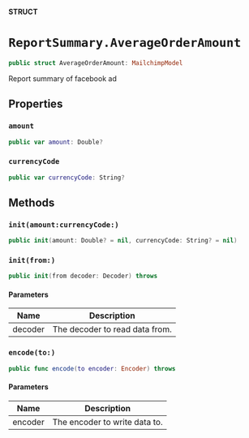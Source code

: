 **STRUCT**

# `ReportSummary.AverageOrderAmount`

```swift
public struct AverageOrderAmount: MailchimpModel
```

Report summary of facebook ad

## Properties
### `amount`

```swift
public var amount: Double?
```

### `currencyCode`

```swift
public var currencyCode: String?
```

## Methods
### `init(amount:currencyCode:)`

```swift
public init(amount: Double? = nil, currencyCode: String? = nil)
```

### `init(from:)`

```swift
public init(from decoder: Decoder) throws
```

#### Parameters

| Name | Description |
| ---- | ----------- |
| decoder | The decoder to read data from. |

### `encode(to:)`

```swift
public func encode(to encoder: Encoder) throws
```

#### Parameters

| Name | Description |
| ---- | ----------- |
| encoder | The encoder to write data to. |